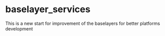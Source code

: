 # baselayer_services
This is a new start for improvement of the baselayers for better platforms development
